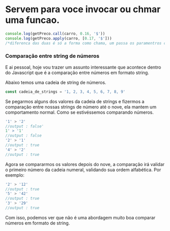 # Servem para voce invocar ou chmar uma funcao.

```javascript
console.log(getPreco.call(carro, 0.16, '$'))
console.log(getPreco.apply(carro, [0.17, '$']))
/*diferenca das duas é só a forma como chama, um passa os paramentros como array e outra nao*/
```

### Comparação entre string de números

E ai pessoal, hoje vou trazer um assunto interessante que acontece dentro do Javascript que é a comparação entre números em formato string.

Abaixo temos uma cadeia de string de números.

```javascript
const cadeia_de_strings = '1, 2, 3, 4, 5, 6, 7, 8, 9'
```

Se pegarmos alguns dos valores da cadeia de strings e fizermos a comparação entre nossas strings de número até o nove, ela mantem um comportamento normal. Como se estivéssemos comparando números.

```javascript
'1' > '2'
//output : false'
1' > '1'
//output : false
'2' > '1'
//output : true
'4' > '2'
//output : true
```

Agora se compararmos os valores depois do nove, a comparação irá validar o primeiro número da cadeia numeral, validando sua ordem alfabética. Por exemplo:

```javascript
'2' > '12'
//output : true
'5' > '42'
//output : true
'3' > '29'
//output : true
```

Com isso, podemos ver que não é uma abordagem muito boa comparar números em formato de string.